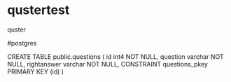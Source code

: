 # qustertest
quster

#postgres

CREATE TABLE public.questions (
	id int4 NOT NULL,
	question varchar NOT NULL,
	rightanswer varchar NOT NULL,
	CONSTRAINT questions_pkey PRIMARY KEY (id)
)
